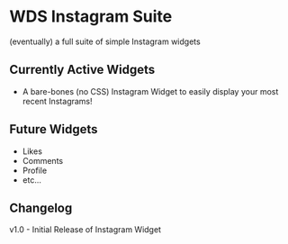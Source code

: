 WDS Instagram Suite
=========
(eventually) a full suite of simple Instagram widgets

## Currently Active Widgets

* A bare-bones (no CSS) Instagram Widget to easily display your most recent Instagrams!

## Future Widgets

* Likes
* Comments
* Profile
* etc...

## Changelog

v1.0 - Initial Release of Instagram Widget
